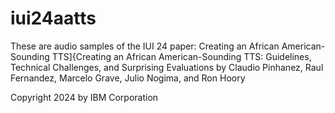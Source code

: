 # iui24aatts
These are audio samples of the IUI 24 paper:
Creating an African American-Sounding TTS]{Creating an African American-Sounding TTS: Guidelines, Technical Challenges, and Surprising Evaluations
by Claudio Pinhanez, Raul Fernandez, Marcelo Grave, Julio Nogima, and Ron Hoory

Copyright 2024 by IBM Corporation
